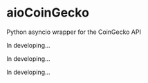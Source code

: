 # aioCoinGecko
Python asyncio wrapper for the CoinGecko API

In developing...

In developing...

In developing...
